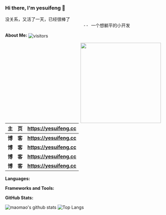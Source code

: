 ### Hi there, I'm yesuifeng 👋

<pre>
没关系，又活了一天，已经很棒了
                              -- 一个想躺平的小开发
</pre>

**About Me:** <img src="https://visitor-badge.laobi.icu/badge?page_id=20000428.20000428" align="center" alt="visitors">

<img src="https://media.giphy.com/media/M9gbBd9nbDrOTu1Mqx/giphy.gif" width="260" align="right" alt="">

|   主&emsp;页   | <https://yesuifeng.cc>                                   | 
| :------------: | :------------------------------------------------------- |
| **博&emsp;客** | **<https://yesuifeng.cc>**                               |
| **博&emsp;客** | **<https://yesuifeng.cc>**                               |
| **博&emsp;客** | **<https://yesuifeng.cc>**                               |
| **博&emsp;客** | **<https://yesuifeng.cc>**                               |

**Languages:**

<!-- ![HTML5](https://img.shields.io/badge/HTML5-E34F26?logo=HTML5&logoColor=fff)
![CSS3](https://img.shields.io/badge/CSS3-1572B6?logo=CSS3&logoColor=fff)
![JavaScript](https://img.shields.io/badge/JavaScript-F7DF1E?logo=JavaScript&logoColor=333)
![TypeScript](https://img.shields.io/badge/TypeScript-3178C6?logo=TypeScript&logoColor=fff) -->

**Frameworks and Tools:**

<!-- ![React](https://img.shields.io/badge/React-61DAFB?logo=React&logoColor=333)
![Next.js](https://img.shields.io/badge/Next.js-000000?logo=Next.js&logoColor=fff)
![Vue.js](https://img.shields.io/badge/Vue.js-4FC08D?logo=Vue.js&logoColor=fff)
![Sass](https://img.shields.io/badge/Sass-CC6699?logo=Sass&logoColor=fff)
![Tailwind CSS](https://img.shields.io/badge/Tailwind%20CSS-06B6D4?logo=TailwindCSS&logoColor=fff)
![Git](https://img.shields.io/badge/Git-F05032?logo=Git&logoColor=fff)
![Visual Studio Code](https://img.shields.io/badge/VS%20CODE-007ACC?logo=VisualStudioCode&logoColor=fff) -->

**GitHub Stats:**
<br />
<!-- more -->
![maomao's github stats](https://github-readme-stats.vercel.app/api?username=20000428&show_icons=true&hide_title=true&count_private=true)
![Top Langs](https://github-readme-stats.vercel.app/api/top-langs/?username=20000428&layout=compact)
